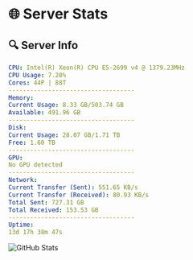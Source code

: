 # 🌐 Server Stats
## 🔍 Server Info
```yaml
CPU: Intel(R) Xeon(R) CPU E5-2699 v4 @ 1379.23MHz
CPU Usage: 7.20%
Cores: 44P | 88T
-----------------------------------
Memory:
Current Usage: 8.33 GB/503.74 GB
Available: 491.96 GB
-----------------------------------
Disk:
Current Usage: 28.07 GB/1.71 TB
Free: 1.60 TB
-----------------------------------
GPU:
No GPU detected
-----------------------------------
Network:
Current Transfer (Sent): 551.65 KB/s
Current Transfer (Received): 80.93 KB/s
Total Sent: 727.31 GB
Total Received: 153.53 GB
-----------------------------------
Uptime:
13d 17h 38m 47s
```
![GitHub Stats](https://img.shields.io/badge/Updated-2025-05-03_10:47:35-blue)